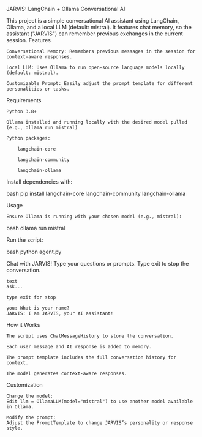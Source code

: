 JARVIS: LangChain + Ollama Conversational AI

This project is a simple conversational AI assistant using LangChain, Ollama, and a local LLM (default: mistral). It features chat memory, so the assistant ("JARVIS") can remember previous exchanges in the current session.
Features

    Conversational Memory: Remembers previous messages in the session for context-aware responses.

    Local LLM: Uses Ollama to run open-source language models locally (default: mistral).

    Customizable Prompt: Easily adjust the prompt template for different personalities or tasks.

Requirements

    Python 3.8+

    Ollama installed and running locally with the desired model pulled (e.g., ollama run mistral)

    Python packages:

        langchain-core

        langchain-community

        langchain-ollama

Install dependencies with:

bash
pip install langchain-core langchain-community langchain-ollama

Usage

    Ensure Ollama is running with your chosen model (e.g., mistral):

bash
ollama run mistral

Run the script:

bash
python agent.py

Chat with JARVIS!
Type your questions or prompts. Type exit to stop the conversation.

    text
    ask...

    type exit for stop

    you: What is your name?
    JARVIS: I am JARVIS, your AI assistant!

How it Works

    The script uses ChatMessageHistory to store the conversation.

    Each user message and AI response is added to memory.

    The prompt template includes the full conversation history for context.

    The model generates context-aware responses.

Customization

    Change the model:
    Edit llm = OllamaLLM(model="mistral") to use another model available in Ollama.

    Modify the prompt:
    Adjust the PromptTemplate to change JARVIS’s personality or response style.
